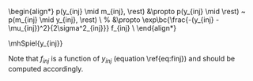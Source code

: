 \begin{align*}
p(y_{inj} \mid m_{inj}, \rest) &\propto
p(y_{inj} \mid \rest) ~
p(m_{inj} \mid y_{inj}, \rest) \\
%
&\propto
\exp\bc{\frac{-(y_{inj} - \mu_{inj})^2}{2\sigma^2_{inj}}}
f_{inj} \\
\end{align*}

\mhSpiel{y_{inj}}

Note that $f_{inj}$ is a function of $y_{inj}$ (equation \ref{eq:finj}) and
should be computed accordingly.
